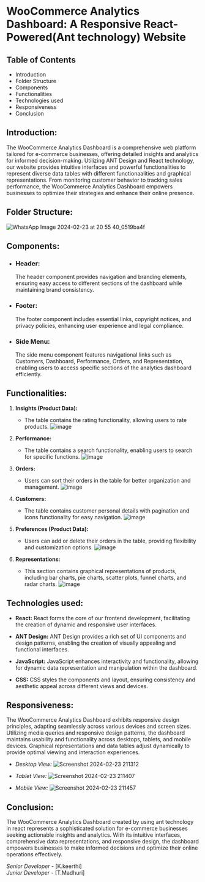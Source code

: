 # WooCommerce Analytics Dashboard: A Responsive React-Powered(Ant technology) Website

## Table of Contents
- Introduction
- Folder Structure
- Components
- Functionalities
- Technologies used
- Responsiveness
- Conclusion

## Introduction:
The WooCommerce Analytics Dashboard is a comprehensive web platform tailored for e-commerce businesses, offering detailed insights and analytics for informed decision-making. Utilizing ANT Design and React technology, our website provides intuitive interfaces and powerful functionalities to represent diverse data tables with different functionaalities and graphical representations. From monitoring customer behavior to tracking sales performance, the WooCommerce Analytics Dashboard empowers businesses to optimize their strategies and enhance their online presence.

## Folder Structure:
![WhatsApp Image 2024-02-23 at 20 55 40_0519ba4f](https://github.com/Madhurithotakua/e-commercewebsite_anttechnology/assets/104493027/f64d14ff-ced7-4bdd-8fcd-378352b49fe3)

## Components:

- ### Header:
  The header component provides navigation and branding elements, ensuring easy access to different sections of the dashboard while maintaining brand consistency.

- ### Footer:
  The footer component includes essential links, copyright notices, and privacy policies, enhancing user experience and legal compliance.

- ### Side Menu:
  The side menu component features navigational links such as Customers, Dashboard, Performance, Orders, and Representation, enabling users to access specific sections of the analytics dashboard efficiently.

## Functionalities:

1. **Insights (Product Data):**
   - The table contains the rating functionality, allowing users to rate products.
     ![image](https://github.com/Madhurithotakua/e-commercewebsite_anttechnology/assets/104493027/3267e09b-4208-4a24-b467-8558b589fcd4)


2. **Performance:**
   - The table contains a search functionality, enabling users to search for specific functions.
     ![image](https://github.com/Madhurithotakua/e-commercewebsite_anttechnology/assets/104493027/b0ed4011-7497-4ee1-a90c-c773e674e021)


3. **Orders:**
   - Users can sort their orders in the table for better organization and management.
     ![image](https://github.com/Madhurithotakua/e-commercewebsite_anttechnology/assets/104493027/fdf70a2b-891b-47f5-bcd8-62aa08997ea4)


4. **Customers:**
   - The table contains customer personal details with pagination and icons functionality for easy navigation.
     ![image](https://github.com/Madhurithotakua/e-commercewebsite_anttechnology/assets/104493027/f34c03f9-01bb-4c9e-b052-a50fcda7b508)
     

5. **Preferences (Product Data):**
   - Users can add or delete their orders in the table, providing flexibility and customization options.
     ![image](https://github.com/Madhurithotakua/e-commercewebsite_anttechnology/assets/104493027/d28524eb-8b2a-4b35-b3e1-c911220bfb19)


6. **Representations:**
   - This section contains graphical representations of products, including bar charts, pie charts, scatter plots, funnel charts, and radar charts.
     ![image](https://github.com/Madhurithotakua/e-commercewebsite_anttechnology/assets/104493027/c7fe0a44-0515-498b-b04b-14288e898e0d)
     


## Technologies used:

- **React:**
  React forms the core of our frontend development, facilitating the creation of dynamic and responsive user interfaces.

- **ANT Design:**
  ANT Design provides a rich set of UI components and design patterns, enabling the creation of visually appealing and functional interfaces.

- **JavaScript:**
  JavaScript enhances interactivity and functionality, allowing for dynamic data representation and manipulation within the dashboard.

- **CSS:**
  CSS styles the components and layout, ensuring consistency and aesthetic appeal across different views and devices.


## Responsiveness:

The WooCommerce Analytics Dashboard exhibits responsive design principles, adapting seamlessly across various devices and screen sizes. Utilizing media queries and responsive design patterns, the dashboard maintains usability and functionality across desktops, tablets, and mobile devices. Graphical representations and data tables adjust dynamically to provide optimal viewing and interaction experiences.

- *Desktop View:*
  ![Screenshot 2024-02-23 211312](https://github.com/Madhurithotakua/e-commercewebsite_anttechnology/assets/104493027/44701735-301e-4451-9fd2-4d1f36eac642)


- *Tablet View:*
  ![Screenshot 2024-02-23 211407](https://github.com/Madhurithotakua/e-commercewebsite_anttechnology/assets/104493027/5fe45ceb-12fc-4d22-a956-bbe49b02deb3)


- *Mobile View:*
  ![Screenshot 2024-02-23 211457](https://github.com/Madhurithotakua/e-commercewebsite_anttechnology/assets/104493027/a63e5730-b47e-45ed-995b-bda580a0a5c6)


## Conclusion:

The WooCommerce Analytics Dashboard created by using ant technology in react represents a sophisticated solution for e-commerce businesses seeking actionable insights and analytics. With its intuitive interfaces, comprehensive data representations, and responsive design, the dashboard empowers businesses to make informed decisions and optimize their online operations effectively.

*Senior Developer* - [K.keerthi]  
*Junior Developer* - [T.Madhuri]

